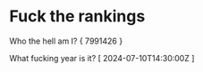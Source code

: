 # Fuck the rankings

Who the hell am I?
{ 7991426 }

What fucking year is it?
[ 2024-07-10T14:30:00Z ]
